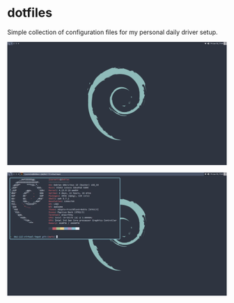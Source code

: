 
# dotfiles

Simple collection of configuration files for my personal daily driver setup.

![Desktop](screenshots/2021-06-18-desktop.jpg?raw=true "Desktop.")

![Neofetch](screenshots/2021-06-18-neofetch.jpg?raw=true "Neofetch.")
